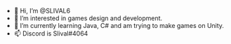 - 👋 Hi, I’m @SLIVAL6
- 👀 I’m interested in games design and development.
- 🌱 I’m currently learning Java, C# and am trying to make games on Unity.
- 📫 Discord is Slival#4064
